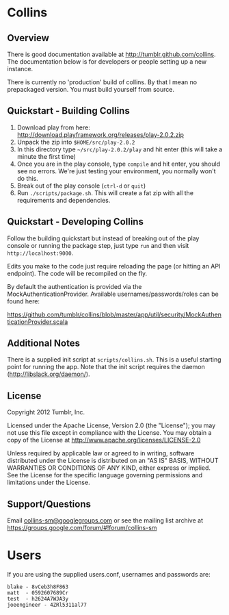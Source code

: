 # Collins

## Overview

There is good documentation available at http://tumblr.github.com/collins. The
documentation below is for developers or people setting up a new instance.

There is currently no 'production' build of collins. By that I mean no
prepackaged version. You must build yourself from source.

## Quickstart - Building Collins

 1. Download play from here: http://download.playframework.org/releases/play-2.0.2.zip
 2. Unpack the zip into `$HOME/src/play-2.0.2`
 3. In this directory type `~/src/play-2.0.2/play` and hit enter (this will take a minute the first time)
 4. Once you are in the play console, type `compile` and hit enter, you should see no errors. We're just testing your environment, you normally won't do this.
 5. Break out of the play console (`ctrl-d` or `quit`)
 6. Run `./scripts/package.sh`. This will create a fat zip with all the requirements and dependencies.

## Quickstart - Developing Collins

Follow the building quickstart but instead of breaking out of the play console
or running the package step, just type `run` and then visit `http://localhost:9000`.

Edits you make to the code just require reloading the page (or hitting an API
endpoint). The code will be recompiled on the fly.

By default the authentication is provided via the MockAuthenticationProvider.
Available usernames/passwords/roles can be found here:

https://github.com/tumblr/collins/blob/master/app/util/security/MockAuthenticationProvider.scala

## Additional Notes

There is a supplied init script at `scripts/collins.sh`. This is a useful
starting point for running the app. Note that the init script requires the
daemon (http://libslack.org/daemon/).

## License

Copyright 2012 Tumblr, Inc.

Licensed under the Apache License, Version 2.0 (the "License");
you may not use this file except in compliance with the License.
You may obtain a copy of the License at http://www.apache.org/licenses/LICENSE-2.0

Unless required by applicable law or agreed to in writing, software
distributed under the License is distributed on an "AS IS" BASIS,
WITHOUT WARRANTIES OR CONDITIONS OF ANY KIND, either express or implied.
See the License for the specific language governing permissions and
limitations under the License.

## Support/Questions

Email collins-sm@googlegroups.com or see the mailing list archive at https://groups.google.com/forum/#!forum/collins-sm


# Users

If you are using the supplied users.conf, usernames and passwords are:

    blake - 8vCeb3h8F863
    matt  - 0592607689Cr
    test  - h2624A7WJA3y
    joeengineer - 4ZRl5311al77

